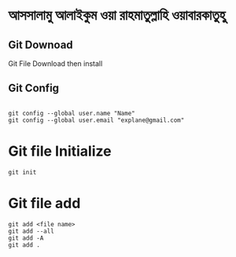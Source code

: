 <!-- Readme MarkDown Create for Git and Github -->

<h1>আসসালামু আলাইকুম ওয়া রাহমাতুল্লাহি ওয়াবারকাতুহু  </h1>

## Git Downoad

<p>Git File Download then install</p>  
<!-- <a href="https://git-scm.com/">fhttps://git-scm.com/dfdf<a> -->

## Git Config

```git

git config --global user.name "Name"
git config --global user.email "explane@gmail.com"

```

# Git file Initialize

```
git init
```

# Git file add

```
git add <file name>
git add --all
git add -A
git add .

```
